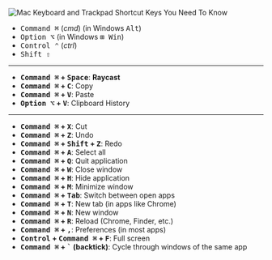 ![Mac Keyboard and Trackpad Shortcut Keys You Need To Know](https://manmadecycle.com.au/cdn/shop/articles/area-of-a-white-computer-keyboard-2021-08-27-22-34-19-utc_1200x1200_crop_center.jpg?v=1657870853)

- <kbd>Command ⌘</kbd> (_cmd_) (in Windows <kbd>Alt</kbd>)
- <kbd>Option ⌥</kbd> (in Windows <kbd>⊞ Win</kbd>)
- <kbd>Control ⌃</kbd> (_ctrl_)
- <kbd>Shift ⇧</kbd>
___
- **<kbd>Command ⌘</kbd> + <kbd>Space</kbd>**:  **Raycast**  
- **<kbd>Command ⌘</kbd> + <kbd>C</kbd>**: Copy
- **<kbd>Command ⌘</kbd> + <kbd>V</kbd>**: Paste
- **<kbd>Option ⌥</kbd> + <kbd>V</kbd>**: Clipboard History
___
- **<kbd>Command ⌘</kbd> + <kbd>X</kbd>**: Cut
- **<kbd>Command ⌘</kbd> + <kbd>Z</kbd>**: Undo
- **<kbd>Command ⌘</kbd> + <kbd>Shift</kbd> + <kbd>Z</kbd>**: Redo
- **<kbd>Command ⌘</kbd> + <kbd>A</kbd>**: Select all
- **<kbd>Command ⌘</kbd> + <kbd>Q</kbd>**: Quit application
- **<kbd>Command ⌘</kbd> + <kbd>W</kbd>**: Close window
- **<kbd>Command ⌘</kbd> + <kbd>H</kbd>**: Hide application
- **<kbd>Command ⌘</kbd> + <kbd>M</kbd>**: Minimize window
- **<kbd>Command ⌘</kbd> + <kbd>Tab</kbd>**: Switch between open apps
- **<kbd>Command ⌘</kbd> + <kbd>T</kbd>**: New tab (in apps like Chrome)
- **<kbd>Command ⌘</kbd> + <kbd>N</kbd>**: New window
- **<kbd>Command ⌘</kbd> + <kbd>R</kbd>**: Reload (Chrome, Finder, etc.)
- **<kbd>Command ⌘</kbd> + <kbd>,</kbd>**: Preferences (in most apps)
- **<kbd>Control</kbd> + <kbd>Command ⌘</kbd> + <kbd>F</kbd>**: Full screen
- **<kbd>Command ⌘</kbd> + <kbd>`</kbd> (backtick)**: Cycle through windows of the same app
